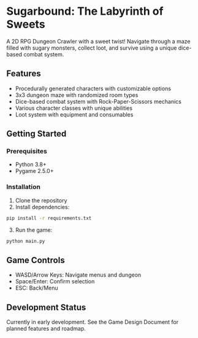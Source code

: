 # Sugarbound: The Labyrinth of Sweets

A 2D RPG Dungeon Crawler with a sweet twist! Navigate through a maze filled with sugary monsters, collect loot, and survive using a unique dice-based combat system.

## Features

- Procedurally generated characters with customizable options
- 3x3 dungeon maze with randomized room types
- Dice-based combat system with Rock-Paper-Scissors mechanics
- Various character classes with unique abilities
- Loot system with equipment and consumables

## Getting Started

### Prerequisites

- Python 3.8+
- Pygame 2.5.0+

### Installation

1. Clone the repository
2. Install dependencies:
```bash
pip install -r requirements.txt
```
3. Run the game:
```bash
python main.py
```

## Game Controls

- WASD/Arrow Keys: Navigate menus and dungeon
- Space/Enter: Confirm selection
- ESC: Back/Menu

## Development Status

Currently in early development. See the Game Design Document for planned features and roadmap.
